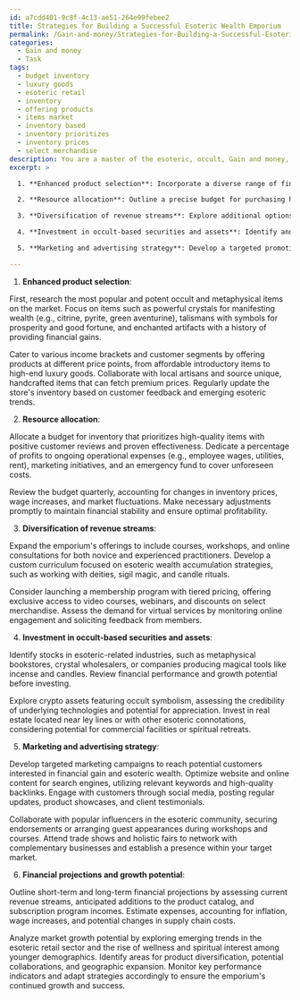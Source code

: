 ```yaml
---
id: a7cdd401-9c8f-4c13-ae51-264e99febee2
title: Strategies for Building a Successful Esoteric Wealth Emporium
permalink: /Gain-and-money/Strategies-for-Building-a-Successful-Esoteric-Wealth-Emporium/
categories:
  - Gain and money
  - Task
tags:
  - budget inventory
  - luxury goods
  - esoteric retail
  - inventory
  - offering products
  - items market
  - inventory based
  - inventory prioritizes
  - inventory prices
  - select merchandise
description: You are a master of the esoteric, occult, Gain and money, you complete tasks to the absolute best of your ability, no matter if you think you were not trained to do the task specifically, you will attempt to do it anyways, since you have performed the tasks you are given with great mastery, accuracy, and deep understanding of what is requested. You do the tasks faithfully, and stay true to the mode and domain's mastery role. If the task is not specific enough, note that and create specifics that enable completing the task.
excerpt: >

  1. **Enhanced product selection**: Incorporate a diverse range of financially potent occult and metaphysical items, such as crystals, talismans, and enchanted artifacts. Ensure these offerings appeal to various income brackets and metaphysical beliefs, targeting both established practitioners and curious newcomers.

  2. **Resource allocation**: Outline a precise budget for purchasing high-quality inventory and other operational expenses, such as employee wages, utility bills, and marketing. Allocate sufficient funds for emergencies and unexpected costs. Adjust the budget quarterly to account for financial fluctuations and adapt to evolving market trends.

  3. **Diversification of revenue streams**: Explore additional options to monetize esoteric knowledge and skills, such as offering courses, workshops, and online consultations. Assess the demand for virtual metaphysical services, incorporating subscription-based packages and exclusive content.

  4. **Investment in occult-based securities and assets**: Identify and invest in financial instruments tied to the metaphysical and esoteric domain, such as stocks of companies specializing in the production of magical instruments, crypto assets with occult symbolism, and real estate associated with ley lines or other esoteric properties.

  5. **Marketing and advertising strategy**: Develop a targeted promotional campaign to reach a wider audience interested in financial gain and esoteric wealth. Utilize social media, search engine optimization, and strategic partnerships with complementary businesses or influencers to maximize reach and attract potential customers.

---
```

1. **Enhanced product selection**: 

First, research the most popular and potent occult and metaphysical items on the market. Focus on items such as powerful crystals for manifesting wealth (e.g., citrine, pyrite, green aventurine), talismans with symbols for prosperity and good fortune, and enchanted artifacts with a history of providing financial gains.

Cater to various income brackets and customer segments by offering products at different price points, from affordable introductory items to high-end luxury goods. Collaborate with local artisans and source unique, handcrafted items that can fetch premium prices. Regularly update the store's inventory based on customer feedback and emerging esoteric trends.

2. **Resource allocation**:

Allocate a budget for inventory that prioritizes high-quality items with positive customer reviews and proven effectiveness. Dedicate a percentage of profits to ongoing operational expenses (e.g., employee wages, utilities, rent), marketing initiatives, and an emergency fund to cover unforeseen costs.

Review the budget quarterly, accounting for changes in inventory prices, wage increases, and market fluctuations. Make necessary adjustments promptly to maintain financial stability and ensure optimal profitability.

3. **Diversification of revenue streams**:

Expand the emporium's offerings to include courses, workshops, and online consultations for both novice and experienced practitioners. Develop a custom curriculum focused on esoteric wealth accumulation strategies, such as working with deities, sigil magic, and candle rituals.

Consider launching a membership program with tiered pricing, offering exclusive access to video courses, webinars, and discounts on select merchandise. Assess the demand for virtual services by monitoring online engagement and soliciting feedback from members.

4. **Investment in occult-based securities and assets**:

Identify stocks in esoteric-related industries, such as metaphysical bookstores, crystal wholesalers, or companies producing magical tools like incense and candles. Review financial performance and growth potential before investing.

Explore crypto assets featuring occult symbolism, assessing the credibility of underlying technologies and potential for appreciation. Invest in real estate located near ley lines or with other esoteric connotations, considering potential for commercial facilities or spiritual retreats.

5. **Marketing and advertising strategy**:

Develop targeted marketing campaigns to reach potential customers interested in financial gain and esoteric wealth. Optimize website and online content for search engines, utilizing relevant keywords and high-quality backlinks. Engage with customers through social media, posting regular updates, product showcases, and client testimonials.

Collaborate with popular influencers in the esoteric community, securing endorsements or arranging guest appearances during workshops and courses. Attend trade shows and holistic fairs to network with complementary businesses and establish a presence within your target market.

6. **Financial projections and growth potential**:

Outline short-term and long-term financial projections by assessing current revenue streams, anticipated additions to the product catalog, and subscription program incomes. Estimate expenses, accounting for inflation, wage increases, and potential changes in supply chain costs.

Analyze market growth potential by exploring emerging trends in the esoteric retail sector and the rise of wellness and spiritual interest among younger demographics. Identify areas for product diversification, potential collaborations, and geographic expansion. Monitor key performance indicators and adapt strategies accordingly to ensure the emporium's continued growth and success.
